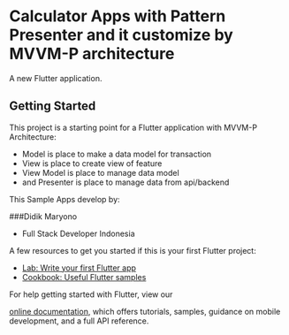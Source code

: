 # Calculator Apps with Pattern Presenter and it customize by MVVM-P architecture

A new Flutter application.

## Getting Started

This project is a starting point for a Flutter application with MVVM-P Architecture:

- Model is place to make a data model for transaction
- View is place to create view of feature
- View Model is place to manage data model
- and Presenter is place to manage data from api/backend

This Sample Apps develop by:

###Didik Maryono

- Full Stack Developer Indonesia

A few resources to get you started if this is your first Flutter project:

- [Lab: Write your first Flutter app](https://flutter.dev/docs/get-started/codelab)
- [Cookbook: Useful Flutter samples](https://flutter.dev/docs/cookbook)

For help getting started with Flutter, view our

[online documentation](https://flutter.dev/docs), which offers tutorials,
samples, guidance on mobile development, and a full API reference.
